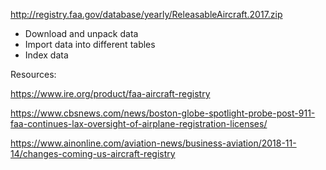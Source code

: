 http://registry.faa.gov/database/yearly/ReleasableAircraft.2017.zip


- Download and unpack data
- Import data into different tables
- Index data



Resources:

https://www.ire.org/product/faa-aircraft-registry

https://www.cbsnews.com/news/boston-globe-spotlight-probe-post-911-faa-continues-lax-oversight-of-airplane-registration-licenses/

https://www.ainonline.com/aviation-news/business-aviation/2018-11-14/changes-coming-us-aircraft-registry
